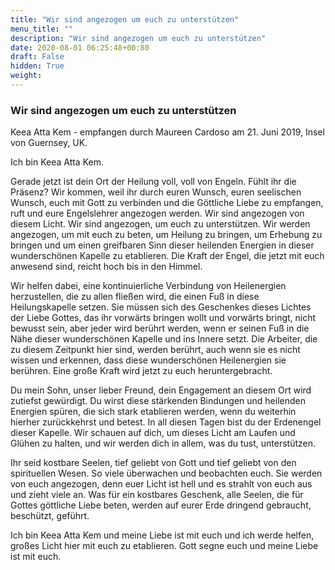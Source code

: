 ```yaml
---
title: "Wir sind angezogen um euch zu unterstützen"
menu_title: ""
description: "Wir sind angezogen um euch zu unterstützen"
date: 2020-08-01 06:25:48+00:80
draft: False
hidden: True
weight:
---
```

### Wir sind angezogen um euch zu unterstützen

Keea Atta Kem - empfangen durch Maureen Cardoso am 21. Juni 2019, Insel von Guernsey, UK.

Ich bin Keea Atta Kem.

Gerade jetzt ist dein Ort der Heilung voll, voll von Engeln. Fühlt ihr die Präsenz? Wir kommen, weil ihr durch euren Wunsch, euren seelischen Wunsch, euch mit Gott zu verbinden und die Göttliche Liebe zu empfangen, ruft und eure Engelslehrer angezogen werden. Wir sind angezogen von diesem Licht. Wir sind angezogen, um euch zu unterstützen. Wir werden angezogen, um mit euch zu beten, um Heilung zu bringen, um Erhebung zu bringen und um einen greifbaren Sinn dieser heilenden Energien in dieser wunderschönen Kapelle zu etablieren. Die Kraft der Engel, die jetzt mit euch anwesend sind, reicht hoch bis in den Himmel.

Wir helfen dabei, eine kontinuierliche Verbindung von Heilenergien herzustellen, die zu allen fließen wird, die einen Fuß in diese Heilungskapelle setzen. Sie müssen sich des Geschenkes dieses Lichtes der Liebe Gottes, das ihr vorwärts bringen wollt und vorwärts bringt, nicht bewusst sein, aber jeder wird berührt werden, wenn er seinen Fuß in die Nähe dieser wunderschönen Kapelle und ins Innere setzt. Die Arbeiter, die zu diesem Zeitpunkt hier sind, werden berührt, auch wenn sie es nicht wissen und erkennen, dass diese wunderschönen Heilenergien sie berühren. Eine große Kraft wird jetzt zu euch heruntergebracht.

Du mein Sohn, unser lieber Freund, dein Engagement an diesem Ort wird zutiefst gewürdigt. Du wirst diese stärkenden Bindungen und heilenden Energien spüren, die sich stark etablieren werden, wenn du weiterhin hierher zurückkehrst und betest. In all diesen Tagen bist du der Erdenengel dieser Kapelle. Wir schauen auf dich, um dieses Licht am Laufen und Glühen zu halten, und wir werden dich in allem, was du tust, unterstützen.

Ihr seid kostbare Seelen, tief geliebt von Gott und tief geliebt von den spirituellen Wesen. So viele überwachen und beobachten euch. Sie werden von euch angezogen, denn euer Licht ist hell und es strahlt von euch aus und zieht viele an. Was für ein kostbares Geschenk, alle Seelen, die für Gottes göttliche Liebe beten, werden auf eurer Erde dringend gebraucht, beschützt, geführt.

Ich bin Keea Atta Kem und meine Liebe ist mit euch und ich werde helfen, großes Licht hier mit euch zu etablieren. Gott segne euch und meine Liebe ist mit euch.
